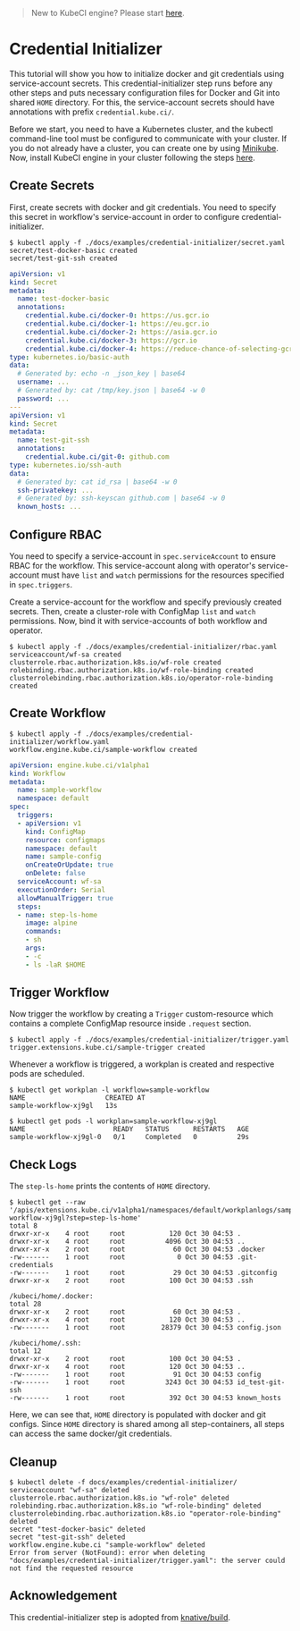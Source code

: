> New to KubeCI engine? Please start [here](/docs/concepts/README.md).

# Credential Initializer

This tutorial will show you how to initialize docker and git credentials using service-account secrets. This credential-initializer step runs before any other steps and puts necessary configuration files for Docker and Git into shared `HOME` directory. For this, the service-account secrets should have annotations with prefix `credential.kube.ci/`.

Before we start, you need to have a Kubernetes cluster, and the kubectl command-line tool must be configured to communicate with your cluster. If you do not already have a cluster, you can create one by using [Minikube](https://github.com/kubernetes/minikube). Now, install KubeCI engine in your cluster following the steps [here](/docs/setup/install.md).

## Create Secrets

First, create secrets with docker and git credentials. You need to specify this secret in workflow's service-account in order to configure credential-initializer.

```console
$ kubectl apply -f ./docs/examples/credential-initializer/secret.yaml
secret/test-docker-basic created
secret/test-git-ssh created
```

```yaml
apiVersion: v1
kind: Secret
metadata:
  name: test-docker-basic
  annotations:
    credential.kube.ci/docker-0: https://us.gcr.io
    credential.kube.ci/docker-1: https://eu.gcr.io
    credential.kube.ci/docker-2: https://asia.gcr.io
    credential.kube.ci/docker-3: https://gcr.io
    credential.kube.ci/docker-4: https://reduce-chance-of-selecting-gcr.io
type: kubernetes.io/basic-auth
data:
  # Generated by: echo -n _json_key | base64
  username: ...
  # Generated by: cat /tmp/key.json | base64 -w 0
  password: ...
---
apiVersion: v1
kind: Secret
metadata:
  name: test-git-ssh
  annotations:
    credential.kube.ci/git-0: github.com
type: kubernetes.io/ssh-auth
data:
  # Generated by: cat id_rsa | base64 -w 0
  ssh-privatekey: ...
  # Generated by: ssh-keyscan github.com | base64 -w 0
  known_hosts: ...
```

## Configure RBAC

You need to specify a service-account in `spec.serviceAccount` to ensure RBAC for the workflow. This service-account along with operator's service-account must have `list` and `watch` permissions for the resources specified in `spec.triggers`.

Create a service-account for the workflow and specify previously created secrets. Then, create a cluster-role with ConfigMap `list` and `watch` permissions. Now, bind it with service-accounts of both workflow and operator.

```console
$ kubectl apply -f ./docs/examples/credential-initializer/rbac.yaml
serviceaccount/wf-sa created
clusterrole.rbac.authorization.k8s.io/wf-role created
rolebinding.rbac.authorization.k8s.io/wf-role-binding created
clusterrolebinding.rbac.authorization.k8s.io/operator-role-binding created
```

## Create Workflow

```console
$ kubectl apply -f ./docs/examples/credential-initializer/workflow.yaml
workflow.engine.kube.ci/sample-workflow created
```

```yaml
apiVersion: engine.kube.ci/v1alpha1
kind: Workflow
metadata:
  name: sample-workflow
  namespace: default
spec:
  triggers:
  - apiVersion: v1
    kind: ConfigMap
    resource: configmaps
    namespace: default
    name: sample-config
    onCreateOrUpdate: true
    onDelete: false
  serviceAccount: wf-sa
  executionOrder: Serial
  allowManualTrigger: true
  steps:
  - name: step-ls-home
    image: alpine
    commands:
    - sh
    args:
    - -c
    - ls -laR $HOME
```

## Trigger Workflow

Now trigger the workflow by creating a `Trigger` custom-resource which contains a complete ConfigMap resource inside `.request` section.

```console
$ kubectl apply -f ./docs/examples/credential-initializer/trigger.yaml
trigger.extensions.kube.ci/sample-trigger created
```

Whenever a workflow is triggered, a workplan is created and respective pods are scheduled.

```console
$ kubectl get workplan -l workflow=sample-workflow
NAME                    CREATED AT
sample-workflow-xj9gl   13s
```

```console
$ kubectl get pods -l workplan=sample-workflow-xj9gl
NAME                      READY   STATUS      RESTARTS   AGE
sample-workflow-xj9gl-0   0/1     Completed   0          29s
```

## Check Logs

The `step-ls-home` prints the contents of `HOME` directory.

```console
$ kubectl get --raw '/apis/extensions.kube.ci/v1alpha1/namespaces/default/workplanlogs/sample-workflow-xj9gl?step=step-ls-home'
total 8
drwxr-xr-x    4 root     root           120 Oct 30 04:53 .
drwxr-xr-x    4 root     root          4096 Oct 30 04:53 ..
drwxr-xr-x    2 root     root            60 Oct 30 04:53 .docker
-rw-------    1 root     root             0 Oct 30 04:53 .git-credentials
-rw-------    1 root     root            29 Oct 30 04:53 .gitconfig
drwxr-xr-x    2 root     root           100 Oct 30 04:53 .ssh

/kubeci/home/.docker:
total 28
drwxr-xr-x    2 root     root            60 Oct 30 04:53 .
drwxr-xr-x    4 root     root           120 Oct 30 04:53 ..
-rw-------    1 root     root         28379 Oct 30 04:53 config.json

/kubeci/home/.ssh:
total 12
drwxr-xr-x    2 root     root           100 Oct 30 04:53 .
drwxr-xr-x    4 root     root           120 Oct 30 04:53 ..
-rw-------    1 root     root            91 Oct 30 04:53 config
-rw-------    1 root     root          3243 Oct 30 04:53 id_test-git-ssh
-rw-------    1 root     root           392 Oct 30 04:53 known_hosts
```

Here, we can see that, `HOME` directory is populated with docker and git configs. Since `HOME` directory is shared among all step-containers, all steps can access the same docker/git credentials.

## Cleanup

```console
$ kubectl delete -f docs/examples/credential-initializer/
serviceaccount "wf-sa" deleted
clusterrole.rbac.authorization.k8s.io "wf-role" deleted
rolebinding.rbac.authorization.k8s.io "wf-role-binding" deleted
clusterrolebinding.rbac.authorization.k8s.io "operator-role-binding" deleted
secret "test-docker-basic" deleted
secret "test-git-ssh" deleted
workflow.engine.kube.ci "sample-workflow" deleted
Error from server (NotFound): error when deleting "docs/examples/credential-initializer/trigger.yaml": the server could not find the requested resource
```

## Acknowledgement

This credential-initializer step is adopted from [knative/build](https://github.com/knative/docs/blob/master/build/auth.md).
